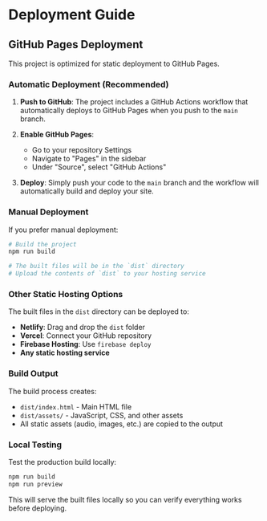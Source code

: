 # Deployment Guide

## GitHub Pages Deployment

This project is optimized for static deployment to GitHub Pages.

### Automatic Deployment (Recommended)

1. **Push to GitHub**: The project includes a GitHub Actions workflow that automatically deploys to GitHub Pages when you push to the `main` branch.

2. **Enable GitHub Pages**:
   - Go to your repository Settings
   - Navigate to "Pages" in the sidebar
   - Under "Source", select "GitHub Actions"

3. **Deploy**: Simply push your code to the `main` branch and the workflow will automatically build and deploy your site.

### Manual Deployment

If you prefer manual deployment:

```bash
# Build the project
npm run build

# The built files will be in the `dist` directory
# Upload the contents of `dist` to your hosting service
```

### Other Static Hosting Options

The built files in the `dist` directory can be deployed to:

- **Netlify**: Drag and drop the `dist` folder
- **Vercel**: Connect your GitHub repository
- **Firebase Hosting**: Use `firebase deploy`
- **Any static hosting service**

### Build Output

The build process creates:
- `dist/index.html` - Main HTML file
- `dist/assets/` - JavaScript, CSS, and other assets
- All static assets (audio, images, etc.) are copied to the output

### Local Testing

Test the production build locally:

```bash
npm run build
npm run preview
```

This will serve the built files locally so you can verify everything works before deploying. 
